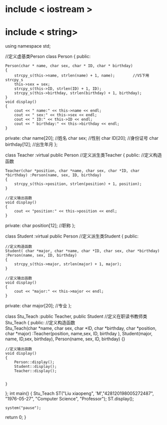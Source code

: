 # include < iostream >
# include < string>
using namespace std;

//定义虚基类Person
class Person
{
public:
	
	Person(char * name, char sex, char * ID, char * birthday)
	{
		strcpy_s(this->name, strlen(name) + 1, name);        //VS下用strcpy_s
		this->sex = sex;
		strcpy_s(this->ID, strlen(ID) + 1, ID);
		strcpy_s(this->birthday, strlen(birthday) + 1, birthday);
	}
	void display()
	{
		cout << " name:" << this->name << endl;
		cout << " sex:" << this->sex << endl;
		cout << " ID:" << this->ID << endl;
		cout << " birthday:" << this->birthday << endl;
	}
private:
	char name[20];   //姓名
	char sex;   //性别
	char ID[20];   //身份证号
	char birthday[12];     //出生年月
};

class Teacher :virtual public Person //定义派生类Teacher
{
public:
	//定义构造函数	
	
	Teacher(char *position, char *name, char sex, char *ID, char *birthday) :Person(name, sex, ID, birthday)
	{
		strcpy_s(this->position, strlen(position) + 1, position);
	}

	//定义输出函数
	void display()
	{
		cout << "position:" << this->position << endl;
	}
private:
	char position[12];		//职称
};

class Student :virtual public Person	//定义派生类Student
{
public:

	//定义构造函数	
	Student( char *major, char *name, char *ID, char sex, char *birthday) :Person(name, sex, ID, birthday)
	{
		strcpy_s(this->major, strlen(major) + 1, major);
	}

	//定义输出函数
	void display()
	{
		cout << "major:" << this->major << endl;
	}

private:
	char major[20];		//专业
};

class Stu_Teach :public Teacher, public Student  //定义在职读书教师类Stu_Teach
{
public:
	//定义构造函数	
	Stu_Teach(char *name, char sex, char *ID, char *birthday, char *position, char *major) :Teacher(position, name,sex, ID,  birthday ), Student(major, name,  ID,sex, birthday), Person(name, sex, ID, birthday)	{}
	

	//定义输出函数
    void display()
	{
		Person::display();
		Student::display();
		Teacher::display();


	}
};
int main()
{
	Stu_Teach ST("Liu xiaopeng",  'M',"428120198005272487", "1976-05-27", "Computer Science", "Professor");
	ST.display();
	
	system("pause");
  return 0;
}

